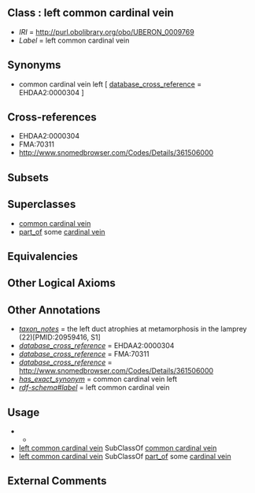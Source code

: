 
## Class : left common cardinal vein

 * *IRI* = http://purl.obolibrary.org/obo/UBERON_0009769
 * *Label* = left common cardinal vein

## Synonyms

 * common cardinal vein left [ [database_cross_reference](../../ef/oboInOwl#hasDbXref.md) = EHDAA2:0000304 ]

## Cross-references

 * EHDAA2:0000304
 * FMA:70311
 * http://www.snomedbrowser.com/Codes/Details/361506000

## Subsets


## Superclasses

 * [common cardinal vein](../../UBERON/64/UBERON_0002064.md)
 * [part_of](../../BFO/50/BFO_0000050.md) some [cardinal vein](../../UBERON/44/UBERON_0004344.md)

## Equivalencies


## Other Logical Axioms


## Other Annotations

 * *[taxon_notes](../../UBPROP/08/UBPROP_0000008.md)* = the left duct atrophies at metamorphosis in the lamprey (22)[PMID:20959416, S1]
 * *[database_cross_reference](../../ef/oboInOwl#hasDbXref.md)* = EHDAA2:0000304
 * *[database_cross_reference](../../ef/oboInOwl#hasDbXref.md)* = FMA:70311
 * *[database_cross_reference](../../ef/oboInOwl#hasDbXref.md)* = http://www.snomedbrowser.com/Codes/Details/361506000
 * *[has_exact_synonym](../../ym/oboInOwl#hasExactSynonym.md)* = common cardinal vein left
 * *[rdf-schema#label](../../el/rdf-schema#label.md)* = left common cardinal vein

## Usage

 * -
 * [left common cardinal vein](../../UBERON/69/UBERON_0009769.md) SubClassOf [common cardinal vein](../../UBERON/64/UBERON_0002064.md)
 * [left common cardinal vein](../../UBERON/69/UBERON_0009769.md) SubClassOf [part_of](../../BFO/50/BFO_0000050.md) some [cardinal vein](../../UBERON/44/UBERON_0004344.md)

## External Comments

